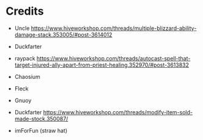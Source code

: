 # Credits

- Uncle
    https://www.hiveworkshop.com/threads/multiple-blizzard-ability-damage-stack.353005/#post-3614012
- Duckfarter
- raypack
    https://www.hiveworkshop.com/threads/autocast-spell-that-target-injured-ally-apart-from-priest-healing.352970/#post-3613832
- Chaosium
- Fleck
- Gnuoy
- Duckfarter
    https://www.hiveworkshop.com/threads/modify-item-sold-made-stock.350087/

- imForFun (straw hat)
